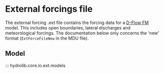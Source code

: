 # External forcings file
The external forcing .ext file contains the forcing data for a [D-Flow FM](glossary.md#d-flow-fm) model.
This includes open boundaries, lateral discharges and meteorological forcings.
The documentation below only concerns the 'new' format (`ExtForceFileNew` in the MDU file).

## Model
::: hydrolib.core.io.ext.models